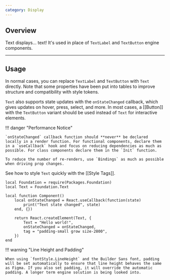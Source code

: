 ```yaml
---
category: Display
---
```


## Overview

Text displays... text! It's used in place of `TextLabel` and `TextButton` engine components.

---

## Usage

In normal cases, you can replace `TextLabel` and `TextButton` with `Text` directly. Note that some properties have been put into tables to improve structure and compatibility with style tokens.

`Text` also supports state updates with the `onStateChanged` callback, which gives updates on hover, press, select, and more. In most cases, a [[Button]] with the `TextButton` variant should be used instead of `Text` for interactive elements.

!!! danger "Performance Notice"

    `onStateChanged` callback function should **never** be declared locally in a render function. For functional components, declare them in a `useCallback` hook and focus on reducing dependencies as much as possible. For class components declare them in the `Init` function.

    To reduce the number of re-renders, use `Bindings` as much as possible when driving prop changes.

See how to style `Text` quickly with the [[Style Tags]].

```luau
local Foundation = require(Packages.Foundation)
local Text = Foundation.Text

local function Component()
	local onStateChanged = React.useCallback(function(state)
		print("Text state changed", state)
	end, {})

	return React.createElement(Text, {
		Text = "Hello world!",
		onStateChanged = onStateChanged,
		tag = "padding-small grow size-2800",
	})
end
```

!!! warning "Line Height and Padding"

    When using `fontStyle.LineHeight` and the Builder Sans font, padding will be set automatically to ensure that line height behaves the same as Figma. If you also set padding, it will override the automatic padding. A longer term engine solution is being looked into.
